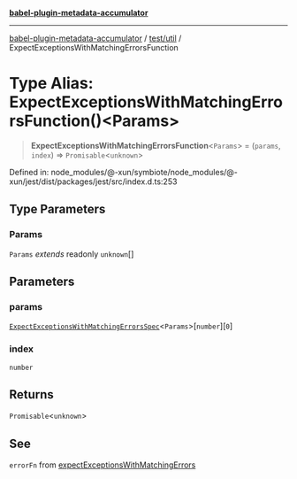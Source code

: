 [**babel-plugin-metadata-accumulator**](../../../README.md)

***

[babel-plugin-metadata-accumulator](../../../README.md) / [test/util](../README.md) / ExpectExceptionsWithMatchingErrorsFunction

# Type Alias: ExpectExceptionsWithMatchingErrorsFunction()\<Params\>

> **ExpectExceptionsWithMatchingErrorsFunction**\<`Params`\> = (`params`, `index`) => `Promisable`\<`unknown`\>

Defined in: node\_modules/@-xun/symbiote/node\_modules/@-xun/jest/dist/packages/jest/src/index.d.ts:253

## Type Parameters

### Params

`Params` *extends* readonly `unknown`[]

## Parameters

### params

[`ExpectExceptionsWithMatchingErrorsSpec`](ExpectExceptionsWithMatchingErrorsSpec.md)\<`Params`\>\[`number`\]\[`0`\]

### index

`number`

## Returns

`Promisable`\<`unknown`\>

## See

`errorFn` from [expectExceptionsWithMatchingErrors](../functions/expectExceptionsWithMatchingErrors.md)
